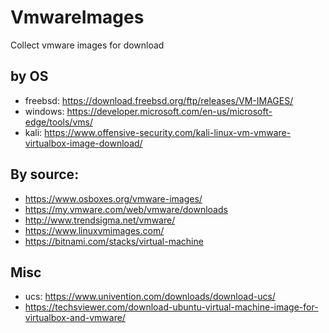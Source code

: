 # VmwareImages
Collect vmware images for download

## by OS
- freebsd: https://download.freebsd.org/ftp/releases/VM-IMAGES/
- windows: https://developer.microsoft.com/en-us/microsoft-edge/tools/vms/
- kali: https://www.offensive-security.com/kali-linux-vm-vmware-virtualbox-image-download/

## By source:
- https://www.osboxes.org/vmware-images/
- https://my.vmware.com/web/vmware/downloads
- http://www.trendsigma.net/vmware/
- https://www.linuxvmimages.com/
- https://bitnami.com/stacks/virtual-machine

## Misc
- ucs: https://www.univention.com/downloads/download-ucs/
- https://techsviewer.com/download-ubuntu-virtual-machine-image-for-virtualbox-and-vmware/
